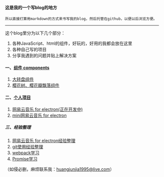 #### 这是我的一个写blog的地方

```
所以直接打算用markdown的方式来书写我的blog，然后托管在github，以便以后浏览方便。
```

-------

这个blog里分为以下几个部分：

1. 各种JavaScript、html的组件，好玩的，好用的我都会放在这里
2. 各种自己写的项目
3. 分享我遇到的问题并贴上解决方案

#### 一、[组件 components](https://github.com/HuangJunjia/component)

1. [大转盘组件](./files/components/0.md)
2. [樱花树、樱花瓣飘落组件](./files/components/1.md)

#### 二、[个人项目](https://github.com/HuangJunjia)

1. [网易云音乐 for electron(正在开发中)](https://github.com/HuangJunjia/3rdNeteaseCloudDemo)
2. [mini网易云音乐 for electron](./files/miniNeteseCloudMusic/0.md)

##### 三、经验整理

1. [网易云音乐 for electron经验整理](https://github.com/HuangJunjia/blog/blob/master/files/NeteseCloudMusicDev/0.md)
2. [git使用经验整理](https://github.com/HuangJunjia/blog/blob/master/files/git/0.md)
3. [webpack学习](./files/webpack/0.md)
4. [Promise学习](./JavaScript/Promise.md)

（如侵必删，麻烦联系我：[huangjunjia1995@live.com](https://github.com/HuangJunjia)）

